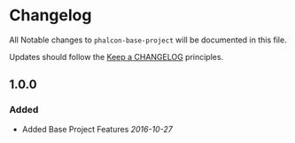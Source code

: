 # Changelog

All Notable changes to `phalcon-base-project` will be documented in this file.

Updates should follow the [Keep a CHANGELOG](http://keepachangelog.com/) principles.

## 1.0.0

### Added
- Added Base Project Features *2016-10-27*
